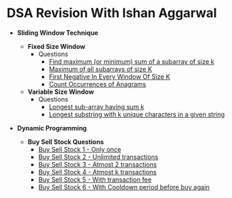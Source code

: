 # DSA Revision With Ishan Aggarwal

* **Sliding Window Technique**
    * **Fixed Size Window**
        - Questions
            * [Find maximum (or minimum) sum of a subarray of size k](https://github.com/ishan-aggarwal/dsa_by_ishan/blob/master/src/main/java/sliding_window/fixed/MaximumSumOfAllSubarrayOfSizeK.java)
            * [Maximum of all subarrays of size K](https://github.com/ishan-aggarwal/dsa_by_ishan/blob/master/src/main/java/sliding_window/fixed/MaximumElementOfEachSubarrayOfSizeK.java)
            * [First Negative In Every Window Of Size K](https://github.com/ishan-aggarwal/dsa_by_ishan/blob/master/src/main/java/sliding_window/fixed/FirstNegativeOfEachSubarrayOfSizeK.java)
            * [Count Occurrences of Anagrams](https://github.com/ishan-aggarwal/dsa_by_ishan/blob/master/src/main/java/sliding_window/fixed/CountAnagrams.java)
    * **Variable Size Window**
        - Questions
            * [Longest sub-array having sum k](https://github.com/ishan-aggarwal/dsa_by_ishan/blob/master/src/main/java/sliding_window/variable/LongestSubarrayWithGivenSumK.java)
            * [Longest substring with k unique characters in a given string](https://github.com/ishan-aggarwal/dsa_by_ishan/blob/master/src/main/java/sliding_window/variable/LongestSubstringWithKUniqueChars.java)

* **Dynamic Programming**
    * **Buy Sell Stock Questions**
        * [Buy Sell Stock 1 - Only once](https://github.com/ishan-aggarwal/dsa_by_ishan/blob/master/src/main/java/dynamic_programming/buy_sell_stock/BuySellStock1.java)
        * [Buy Sell Stock 2 - Unlimited transactions](https://github.com/ishan-aggarwal/dsa_by_ishan/blob/master/src/main/java/dynamic_programming/buy_sell_stock/BuySellStock2.java)
        * [Buy Sell Stock 3 - Atmost 2 transactions](https://github.com/ishan-aggarwal/dsa_by_ishan/blob/master/src/main/java/dynamic_programming/buy_sell_stock/BuySellStock3.java)
        * [Buy Sell Stock 4 - Atmost k transactions](https://github.com/ishan-aggarwal/dsa_by_ishan/blob/master/src/main/java/dynamic_programming/buy_sell_stock/BuySellStock4.java)
        * [Buy Sell Stock 5 - With transaction fee](https://github.com/ishan-aggarwal/dsa_by_ishan/blob/master/src/main/java/dynamic_programming/buy_sell_stock/BuySellStock5.java)
        * [Buy Sell Stock 6 - With Cooldown period before buy again](https://github.com/ishan-aggarwal/dsa_by_ishan/blob/master/src/main/java/dynamic_programming/buy_sell_stock/BuySellStock6.java)